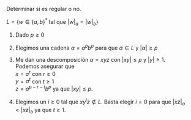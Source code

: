 Determinar si es regular o no.

$L = \{w \in \{a,b\}^* \text{ tal que } |w|_a = |w|_b \}$

1. Dado $p \geq 0$

2. Elegimos una cadena $\alpha = a^pb^p$ para que $\alpha \in L$ y $|\alpha| \geq p$

3. Me dan una descomposición $\alpha = xyz$ con $|xy| \leq p$ y $|y| \geq 1$.\
Podemos asegurar que\
$x = a^r$ con $r \geq 0$\
$y = a ^t$ con $t \geq 1$\
$z = a^{p-r-t}b^p$ ya que $|xy| \leq p$.

4. Elegimos un $i \geq 0$ tal que $xy^iz \notin L$. Basta elegir $i = 0$ para que $|xz|_a < |xz|_b$ ya que $t \geq 1$.